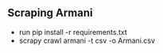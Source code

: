 ## Scraping Armani

* run pip install -r requirements.txt
* scrapy crawl armani -t csv -o Armani.csv
